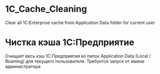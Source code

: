 # 1C_Cache_Cleaning
Clear all 1C:Enterprise cache from Application Data folder for current user

# Чистка кэша 1С:Предприятие
Очищает весь кэш 1С:Предприятия из папок Application Data (Local / Roaming) для текущего пользователя.
Требуется запуск от имени администратора
